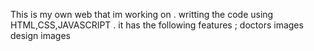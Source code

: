 This is my own web that im working on .
writting the code using HTML,CSS,JAVASCRIPT .
it has the following features ;
doctors images 
design images 
